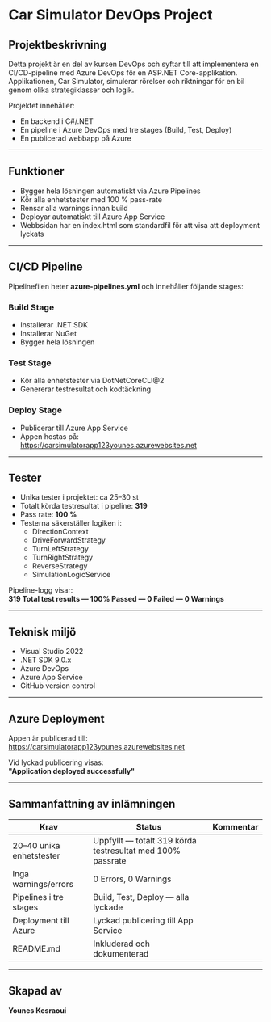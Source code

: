 # Car Simulator DevOps Project

## Projektbeskrivning
Detta projekt är en del av kursen DevOps och syftar till att implementera en CI/CD-pipeline med Azure DevOps för en ASP.NET Core-applikation.  
Applikationen, Car Simulator, simulerar rörelser och riktningar för en bil genom olika strategiklasser och logik.  

Projektet innehåller:
- En backend i C#/.NET  
- En pipeline i Azure DevOps med tre stages (Build, Test, Deploy)  
- En publicerad webbapp på Azure  

---

## Funktioner
- Bygger hela lösningen automatiskt via Azure Pipelines  
- Kör alla enhetstester med 100 % pass-rate  
- Rensar alla warnings innan build  
- Deployar automatiskt till Azure App Service  
- Webbsidan har en index.html som standardfil för att visa att deployment lyckats  

---

## CI/CD Pipeline
Pipelinefilen heter **azure-pipelines.yml** och innehåller följande stages:

### Build Stage
- Installerar .NET SDK  
- Installerar NuGet  
- Bygger hela lösningen  

### Test Stage
- Kör alla enhetstester via DotNetCoreCLI@2  
- Genererar testresultat och kodtäckning  

### Deploy Stage
- Publicerar till Azure App Service  
- Appen hostas på:  
  https://carsimulatorapp123younes.azurewebsites.net  

---

## Tester
- Unika tester i projektet: ca 25–30 st  
- Totalt körda testresultat i pipeline: **319**  
- Pass rate: **100 %**  
- Testerna säkerställer logiken i:
  - DirectionContext  
  - DriveForwardStrategy  
  - TurnLeftStrategy  
  - TurnRightStrategy  
  - ReverseStrategy  
  - SimulationLogicService  

Pipeline-logg visar:  
**319 Total test results — 100% Passed — 0 Failed — 0 Warnings**

---

## Teknisk miljö
- Visual Studio 2022  
- .NET SDK 9.0.x  
- Azure DevOps  
- Azure App Service  
- GitHub version control  

---

## Azure Deployment
Appen är publicerad till:  
https://carsimulatorapp123younes.azurewebsites.net  

Vid lyckad publicering visas:  
**"Application deployed successfully"**

---

## Sammanfattning av inlämningen
| Krav | Status | Kommentar |
|------|--------|------------|
| 20–40 unika enhetstester | Uppfyllt — totalt 319 körda testresultat med 100% passrate |
| Inga warnings/errors | 0 Errors, 0 Warnings |
| Pipelines i tre stages | Build, Test, Deploy — alla lyckade |
| Deployment till Azure | Lyckad publicering till App Service |
| README.md | Inkluderad och dokumenterad |

---

## Skapad av
**Younes Kesraoui**
